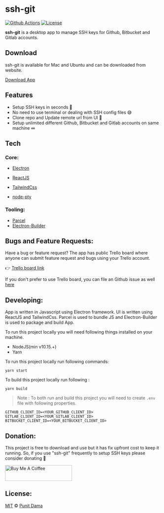 # ssh-git

[![Github Actions](https://github.com/punitda/ssh-git/workflows/Release%20App/badge.svg)](https://github.com/punitda/ssh-git/actions)
[![License](https://img.shields.io/badge/MIT-LICENSE-blue)](https://github.com/punitda/ssh-git/blob/develop/LICENSE)

**ssh-git** is a desktop app to manage SSH keys for Github, Bitbucket and Gitlab accounts.
<br/>

## Download

ssh-git is available for Mac and Ubuntu and can be downloaded from website.

[Download App](https://ssh-git.app/download)

## Features

- Setup SSH keys in seconds 🚀
- No need to use terminal or dealing with SSH config files 😅
- Clone repo and Update remote url from UI 🤟
- Setup unlimited different Github, Bitbucket and Gitlab accounts on same machine ∞

## Tech

### Core:

- [Electron](https://electronjs.org/)

- [ReactJS](https://reactjs.org/)
- [TailwindCss](https://tailwindcss.com/)
- [node-pty](https://github.com/microsoft/node-pty)

### Tooling:

- [Parcel](https://parceljs.org/)
- [Electron-Builder](https://www.electron.build/)

## Bugs and Feature Requests:

Have a bug or feature request?
The app has public Trello board where anyone can submit feature request and bugs using your Trello account.

👉 [Trello board link](https://trello.com/b/iJR6Xqhj/bug-feature-tracker-for-ssh-git)

If you don't prefer to use Trello board, you can file an Github issue as well [here](/issues)

## Developing:

App is written in Javascript using Electron framework. UI is written using ReactJS and TailwindCss. Parcel is used to bundle JS and Electron-Builder is used to package and build App.

To run this project locally you will need following things installed on your machine.

- NodeJS(min v10.15.+)
- Yarn

To run this project locally run following commands:

```
yarn start
```

To build this project locally run following :

```
yarn build
```

> Note : To both run and build this project you will need to create `.env` file with following properties.

```
GITHUB_CLIENT_ID=<YOUR_GITHUB_CLIENT_ID>
GITLAB_CLIENT_ID=<YOUR_GITLAB_CLIENT_ID>
BITBUCKET_CLIENT_ID=<YOUR_BITBUCKET_CLIENT_ID>
```

## Donation:

This project is free to download and use but it has fix upfront cost to keep it running. So, if you use "ssh-git" frequently to setup SSH keys please consider donating 🙏

<img src="https://cdn.buymeacoffee.com/buttons/default-orange.png" alt="Buy Me A Coffee" style="height: 51px !important;width: 217px !important;"></a>

## License:

[MIT](LICENSE) &copy; [Punit Dama](https://punitd.dev)
